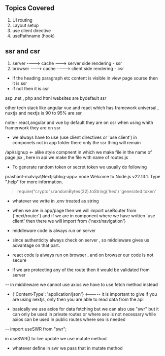 ## Topics Covered

1. UI routing
2. Layout setup
3. use client directive
4. usePathname (hook)

## ssr and csr

1. server ----> cache ---> server side rendering - ssr
2. browser ---> cache ----> client side rendering - csr

- if the heading paragraph etc content is visible in view page sourse then it is ssr
- if not then it is csr

asp .net , php and html websites are bydefault ssr

other tech stack like angular vue and react which has framework universal , nuxtjs and nextjs is 90 to 95% are ssr

note:- react,angular and vue by default they are on csr when using whith framerwork they are on ssr


- we always have to use (use client directives or 'use client')  in componets not in app folder there only the ssr thing will remain


/api/signup <- alike style compnent in which we make file in the name of page.jsx , here in api we make the file with name of routes.js


- To generate random token or secret token we usually do following

prashant-malviya\Nextjs\blog-app> node
Welcome to Node.js v22.13.1.
Type ".help" for more information.
> require("crypto").randomBytes(32).toString('hex')
'generated token'

- whatever we write in .env treated as string

- when we are in app/page then we will import useRouter from {'next/router'} and if we are in component where we have written 'use client' then there we will import from {'next/navigation'}

- middleware code is always run on server
- since authenticity always check on server , so middleware gives us advantage on that part.
- react code is always run on browser , and on browser our code is not secure

- if we are protecting any of the route then it would be validated from server

-- in middleware we cannot use axios we have to use fetch method instead


- {'Content-Type': 'application/json'} <----- it is important to give if you are using nextjs, only then you are able to read data from the api


- basically we use axios for data fetching but we can also use "swr" but it can only be used in private routes or where seo is not necessary while axios can be used in public routes where seo is needed

-- import useSWR from "swr";

in useSWR() to live update we use mutate method

- whatever define in swr we pass that in mutate method


